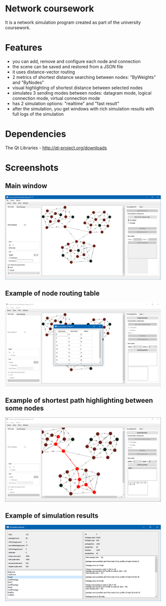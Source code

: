 # Network coursework
It is a network simulation program created as part of the university coursework.

# Features
- you can add, remove and configure each node and connection
- the scene can be saved and restored from a JSON file
- it uses distance-vector routing
- 2 metrics of shortest distance searching between nodes: "ByWeights" and "ByNodes"
- visual highlighting of shortest distance between selected nodes
- simulates 3 sending modes between nodes: datagram mode, logical connection mode, virtual connection mode
- has 2 simulation options: "realtime" and "fast result"
- after the simulation, you get windows with rich simulation results with full logs of the simulation

# Dependencies
The Qt Libraries - http://qt-project.org/downloads

# Screenshots
## Main window
![main window](/screenshots/main_window.png?raw=true "Main window")
## Example of node routing table
![node routing table](/screenshots/routing_table.png?raw=true "Node routing table")
## Example of shortest path highlighting between some nodes
![path highlighting](/screenshots/shortest_path_highlighting.png?raw=true "Path highlighting")
## Example of simulation results
![simulation results](/screenshots/simulation_results.png?raw=true "Simulation results")
